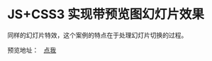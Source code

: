 # JS+CSS3 实现带预览图幻灯片效果
同样的幻灯片特效，这个案例的特点在于处理幻灯片切换的过程。 

预览地址：  
[点我](https://mrzwh.github.io/CSS3-Example/JS+CSS3实现带预览图幻灯片效果/)
